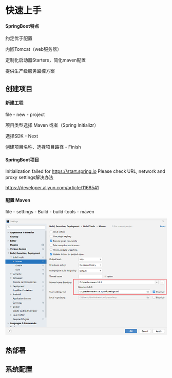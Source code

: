 # 快速上手

#### SpringBoot特点

约定优于配置

内嵌Tomcat（web服务器）

定制化启动器Starters，简化maven配置

提供生产级服务监控方案



## 创建项目

#### 新建工程

file - new - project

项目类型选择 Maven 或者（Spring Initializr）

选择SDK - Next

创建项目名称、选择项目路径  - Finish

#### SpringBoot项目

Initialization failed for https://start.spring.io Please check URL, network and proxy settings解决办法

<https://developer.aliyun.com/article/1168541>


#### 配置 Maven

file - settings - Build - build-tools - maven

![Alt text](./img/maven_conf.png)


## 热部署




## 系统配置